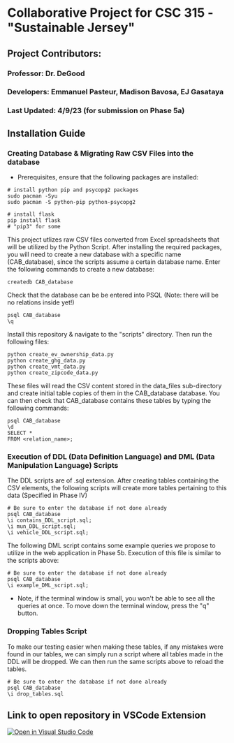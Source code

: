 # Collaborative Project for CSC 315 - "Sustainable Jersey"

## Project Contributors:
### Professor: Dr. DeGood
### Developers: Emmanuel Pasteur, Madison Bavosa, EJ Gasataya
### Last Updated: 4/9/23 (for submission on Phase 5a)

## Installation Guide

### Creating Database & Migrating Raw CSV Files into the database
* Prerequisites, ensure that the following packages are installed:
```
# install python pip and psycopg2 packages
sudo pacman -Syu
sudo pacman -S python-pip python-psycopg2

# install flask
pip install flask
# "pip3" for some
```
This project utlizes raw CSV files converted from Excel spreadsheets that will be utilized by the Python Script.
After installing the required packages, you will need to create a new database with a specific name (CAB_database), since the scripts assume a certain database name. Enter the following commands to create a new database:
```
createdb CAB_database
```
Check that the database can be be entered into PSQL (Note: there will be no relations inside yet!)
```
psql CAB_database
\q
```
Install this repository & navigate to the "scripts" directory. Then run the following files:
```
python create_ev_ownership_data.py
python create_ghg_data.py
python create_vmt_data.py
python create_zipcode_data.py
```

These files will read the CSV content stored in the data_files sub-directory and create initial table copies of them in the CAB_database database. You can then check that CAB_database contains these tables by typing the following commands:
```
psql CAB_database
\d
SELECT *
FROM <relation_name>;
```
### Execution of DDL (Data Definition Language) and DML (Data Manipulation Language) Scripts
The DDL scripts are of .sql extension. After creating tables containing the CSV elements, the following scripts will create more tables pertaining to this data (Specified in Phase IV)

```
# Be sure to enter the database if not done already
psql CAB_database
\i contains_DDL_script.sql;
\i mun_DDL_script.sql;
\i vehicle_DDL_script.sql;
```

The following DML script contains some example queries we propose to utilize in the web application in Phase 5b. Execution of this file is similar to the scripts above:

```
# Be sure to enter the database if not done already
psql CAB_database
\i example_DML_script.sql;
```
* Note, if the terminal window is small, you won't be able to see all the queries at once. To move down the terminal window, press the "q" button.

### Dropping Tables Script
To make our testing easier when making these tables, if any mistakes were found in our tables, we can simply run a script where all tables made in the DDL will be dropped. We can then run the same scripts above to reload the tables.

```
# Be sure to enter the database if not done already
psql CAB_database
\i drop_tables.sql
```

## Link to open repository in VSCode Extension
[![Open in Visual Studio Code](https://classroom.github.com/assets/open-in-vscode-c66648af7eb3fe8bc4f294546bfd86ef473780cde1dea487d3c4ff354943c9ae.svg)](https://classroom.github.com/online_ide?assignment_repo_id=10765357&assignment_repo_type=AssignmentRepo)
